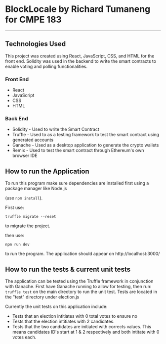 # BlockLocale by Richard Tumaneng for CMPE 183

___


## Technologies Used

This project was created using React, JavaScript, CSS, and HTML for the front end. Solidity was used in the backend to write the smart contracts to enable voting and polling functionalities.

### Front End

- React
- JavaScript
- CSS
- HTML

### Back End

- Solidity - Used to write the Smart Contract
- Truffle - Used to as a testing framework to test the smart contract using generated accounts
- Ganache - Used as a desktop application to generate the crypto wallets 
- Remix - Used to test the smart contract through Ethereum's own browser IDE

## How to run the Application

To run this program make sure dependencies are installed first using a package manager like Node.js 

(use `npm install`). 

First use:

`truffle migrate --reset`

to migrate the project.

then use:

`npm run dev` 

to run the program. The application should appear on http://localhost:3000/

## How to run the tests & current unit tests
The application can be tested using the Truffle framework in conjunction with Ganache. First have Ganache running to allow for testing, then run: 
`truffle test` 
on the main directory to run the unit test. Tests are located in the "test" directory under election.js

Currently the unit tests on this application include:
- Tests that an election intitiates with 0 total votes to ensure no 
- Tests that the election intitiates with 2 candidates.
- Tests that the two candidates are initiated with corrects values. This means candidates ID's start at 1 & 2 respectively and both intitate with 0 votes each.


